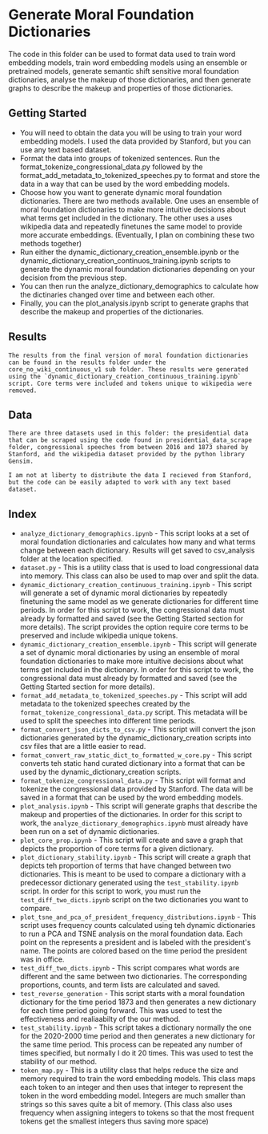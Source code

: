 # Generate Moral Foundation Dictionaries
The code in this folder can be used to format data used to train word embedding models, train word embedding models using an ensemble or pretrained models, generate semantic shift sensitive moral foundation dictionaries, analyse the makeup of those dictionaries, and then generate graphs to describe the makeup and properties of those dictionaries.


## Getting Started
* You will need to obtain the data you will be using to train your word embedding models. I used the data provided by Stanford, but you can use any text based dataset.
* Format the data into groups of tokenized sentences. Run the format_tokenize_congressional_data.py followed by the format_add_metadata_to_tokenized_speeches.py to format and store the data in a way that can be used by the word embedding models.
* Choose how you want to generate dynamic moral foundation dictionaries. There are two methods available. One uses an ensemble of moral foundation dictionaries to make more intuitive decisions about what terms get included in the dictionary. The other uses a uses wikipedia data and repeatedly finetunes the same model to provide more accurate embeddings. (Eventually, I plan on combining these two methods together)
* Run either the dynamic_dictionary_creation_ensemble.ipynb or the dynamic_dictionary_creation_continuos_training.ipynb scripts to generate the dynamic moral foundation dictionaries depending on your decision from the previous step.
* You can then run the analyze_dictionary_demographics to calculate how the dictinaries changed over time and between each other.
* Finally, you can the plot_analysis.ipynb script to generate graphs that describe the makeup and properties of the dictionaries.

## Results
    The results from the final version of moral foundation dictionaries can be found in the results folder under the core_no_wiki_continuous_v1 sub folder. These results were generated using the `dynamic_dictionary_creation_continuous_training.ipynb` script. Core terms were included and tokens unique to wikipedia were removed.

## Data
    There are three datasets used in this folder: the presidential data that can be scraped using the code found in presidential_data_scrape folder, congressional speeches from between 2016 and 1873 shared by Stanford, and the wikipedia dataset provided by the python library Gensim.

    I am not at liberty to distribute the data I recieved from Stanford, but the code can be easily adapted to work with any text based dataset.


## Index
* `analyze_dictionary_demographics.ipynb` - This script looks at a set of moral foundation dictionaries and calculates how many and what terms change between each dictionary. Results will get saved to csv_analysis folder at the location specified.
* `dataset.py` - This is a utility class that is used to load congressional data into memory. This class can also be used to map over and split the data.
* `dynamic_dictionary_creation_continuous_training.ipynb` - This script will generate a set of dynamic moral dictionaries by repeatedly finetuning the same model as we generate dictionaries for different time periods. In order for this script to work, the congressional data must already by formatted and saved (see the Getting Started section for more details). The script provides the option require core terms to be preserved and include wikipedia unique tokens.
* `dynamic_dictionary_creation_ensemble.ipynb` - This script will generate a set of dynamic moral dictionaries by using an ensemble of moral foundation dictionaries to make more intuitive decisions about what terms get included in the dictionary. In order for this script to work, the congressional data must already by formatted and saved (see the Getting Started section for more details).
* `format_add_metadata_to_tokenized_speeches.py` - This script will add metadata to the tokenized speeches created by the `format_tokenize_congressional_data.py` script. This metadata will be used to split the speeches into different time periods.
* `format_convert_json_dicts_to_csv.py` - This script will convert the json dictionaries generated by the dynamic_dictionary_creation scripts into csv files that are a little easier to read.
* `format_convert_raw_static_dict_to_formatted_w_core.py` - This script converts teh static hand curated dictionary into a format that can be used by the dynamic_dictionary_creation scripts.
* `format_tokenize_congressional_data.py` - This script will format and tokenize the congressional data provided by Stanford. The data will be saved in a format that can be used by the word embedding models.
* `plot_analysis.ipynb` - This script will generate graphs that describe the makeup and properties of the dictionaries. In order for this script to work, the `analyze_dictionary_demographics.ipynb` must already have been run on a set of dynamic dictionaries.
* `plot_core_prop.ipynb` - This script will create and save a graph that depicts the proportion of core terms for a given dictionary.
* `plot_dictionary_stability.ipynb` - This script will create a graph that depicts teh proportion of terms that have changed between two dictionaries. This is meant to be used to compare a dictionary with a predecessor dictionary generated using the `test_stability.ipynb` script. In order for this script to work, you must run the `test_diff_two_dicts.ipynb` script on the two dictionaries you want to compare.
* `plot_tsne_and_pca_of_president_frequency_distributions.ipynb` - This script uses frequency counts calculated using teh dynamic dictionaries to run a PCA and TSNE analysis on the moral foundation data. Each point on the represents a president and is labeled with the president's name. The points are colored based on the time period the president was in office.
* `test_diff_two_dicts.ipynb` - This script compares what words are different and the same between two dictionaries. The corresponding proportions, counts, and term lists are calculated and saved.
* `test_reverse_generation` - This script starts with a moral foundation dictionary for the time period 1873 and then generates a new dictionary for each time period going forward. This was used to test the effectiveness and realiaabilty of the our method.
* `test_stability.ipynb` - This script takes a dictionary normally the one for the 2020-2000 time period and then generates a new dictionary for the same time period. This process can be repeated any number of times specified, but normally I do it 20 times. This was used to test the stability of our method.
* `token_map.py` - This is a utility class that helps reduce the size and memory required to train the word embedding models. This class maps each token to an integer and then uses that integer to represent the token in the word embedding model. Integers are much smaller than strings so this saves quite a bit of memory. (This class also uses frequency when assigning integers to tokens so that the most frequent tokens get the smallest integers thus saving more space)